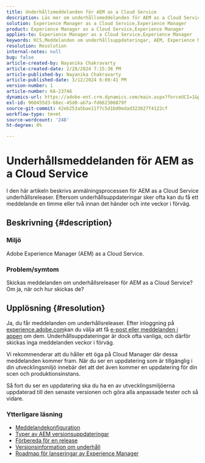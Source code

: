 ```yaml
---
title: Underhållsmeddelanden för AEM as a Cloud Service
description: Läs mer om underhållsmeddelanden för AEM as a Cloud Service
solution: Experience Manager as a Cloud Service,Experience Manager
product: Experience Manager as a Cloud Service,Experience Manager
applies-to: Experience Manager as a Cloud Service,Experience Manager
keywords: KCS,Meddelanden om underhållsuppdateringar, AEM, Experience Manager, underhållsreleaser, molnhanterare
resolution: Resolution
internal-notes: null
bug: false
article-created-by: Nayanika Chakravarty
article-created-date: 2/28/2024 7:15:38 PM
article-published-by: Nayanika Chakravarty
article-published-date: 3/12/2024 6:09:41 PM
version-number: 1
article-number: KA-23746
dynamics-url: https://adobe-ent.crm.dynamics.com/main.aspx?forceUCI=1&pagetype=entityrecord&etn=knowledgearticle&id=9576dbbf-6dd6-ee11-9079-6045bd0065f9
exl-id: 960455d3-68ec-45d0-ab7a-fd662306879f
source-git-commit: 42eb253a5bae11f7c5d1bd0edad323827f4122cf
workflow-type: tm+mt
source-wordcount: '248'
ht-degree: 0%

---
```


# Underhållsmeddelanden för AEM as a Cloud Service


I den här artikeln beskrivs anmälningsprocessen för AEM as a Cloud Service underhållsreleaser. Eftersom underhållsuppdateringar sker ofta kan du få ett meddelande en timme eller två innan det händer och inte veckor i förväg.

## Beskrivning {#description}


### Miljö

Adobe Experience Manager (AEM) as a Cloud Service.

### Problem/symtom

Skickas meddelanden om underhållsreleaser för AEM as a Cloud Service? Om ja, när och hur skickas de?


## Upplösning {#resolution}


Ja, du får meddelanden om underhållsreleaser. Efter inloggning på [experience.adobe.com](https://experience.adobe.com)kan du välja att få [e-post eller meddelanden i appen](https://experienceleague.adobe.com/docs/experience-manager-cloud-service/content/implementing/using-cloud-manager/notifications.html?lang=en) om dem. Underhållsuppdateringar är dock ofta vanliga, och därför skickas inga meddelanden veckor i förväg.

Vi rekommenderar att du håller ett öga på Cloud Manager där dessa meddelanden kommer fram. När du ser en uppdatering som är tillgänglig i din utvecklingsmiljö innebär det att det även kommer en uppdatering för din scen och produktionsinstans.

Så fort du ser en uppdatering ska du ha en av utvecklingsmiljöerna uppdaterad till den senaste versionen och göra alla anpassade tester och så vidare.

### Ytterligare läsning

- [Meddelandekonfiguration](https://experienceleague.adobe.com/docs/experience-manager-cloud-service/content/implementing/using-cloud-manager/notifications.html?lang=en#configuration)
- [Typer av AEM versionsuppdateringar](https://experienceleague.adobe.com/docs/experience-manager-cloud-service/content/implementing/deploying/aem-version-updates.html?lang=en#update-types)
- [Förbereda för en release](https://experienceleague.adobe.com/docs/experience-manager-cloud-service/content/release-notes/home.html?lang=en#how-to-prepare)
- [Versionsinformation om underhåll](https://experienceleague.adobe.com/docs/experience-manager-cloud-service/content/release-notes/maintenance/latest.html?lang=en)
- [Roadmap för lanseringar av Experience Manager](https://experienceleague.adobe.com/docs/experience-manager-release-information/aem-release-updates/update-releases-roadmap.html?lang=en#aem-as-cloud-service)
